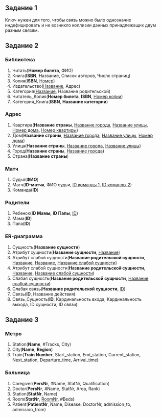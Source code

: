 ## Задание 1
Ключ нужен для того, чтобы связь можно было однозначно индефицировать и не возникло коллизии данных принадлежащих двум разным связям.
## Задание 2
### Библиотека
1. Читать(**Номер билета**, ФИО)
2. Книга(**ISBN**, Название, Список авторов, Число страниц)
3. Копия(**ISBN**, <ins>Номер</ins>)
4. Издательство(*<ins>Название</ins>*, Адрес)
5. Категория(*<ins>Название</ins>*, Название родительской)
6. Читатель_Копия(**Номер билета**, **ISBN**, <ins>Номер копии</ins>)
7. Категория_Книга(**ISBN**, **Название категории**)

### Адрес
1. Квартира(**Название страны**, <ins>Название города</ins>, <ins>Название улицы</ins>, <ins>Номер дома</ins>, <ins>Номер квартиры</ins>)
2. Дом(**Название страны**, <ins>Название города</ins>, <ins>Название улицы</ins>, <ins>Номер дома</ins>)
3. Улица(**Название страны**, <ins>Название города</ins>, <ins>Название улицы</ins>)
4. Город(**Название страны**, <ins>Название города</ins>)
5. Страна(**Название страны**)

### Матч
1. Судья(**ФИО**)
2. Матч(**ID-матча**, ФИО судьи, <ins>ID команды 1</ins>, <ins>ID команды 2</ins>)
3. Команда(**ID**)

### Родители
1. Ребенок(**ID Мамы**, **ID Папы**, <ins>ID</ins>)
2. Мама(**ID**)
3. Папа(**ID**)

### ER-диаграмма
1. Сущность(**Название сущности**)
2. Атрибут сущности(**Название сущности**, <ins>Название</ins>)
3. Атрибут слабой сущности(**Название родительской сущности**, <ins>Название</ins>, <ins>Название</ins>, <ins>Название слабой сущности</ins>)
4. Атрибут слабой сущности(**Название родительской сущности**, <ins>Название</ins>, <ins>Название слабой сущности</ins>)
5. Слабая сущность(**Название родительской сущности**,  <ins>Название слабой сущности</ins>)
6. Слабая связь(**Название родительской сущности**, <ins>ID</ins>) 
7. Связь(**ID**, Название действия)
8. Связь_Сущность(**ID**, Кардинальность входа, Кардинальность выхода, ID сущности, ID связи)

## Задание 3
### Метро
1. Station(**Name**, #Tracks, City)
2. City(**Name**, **Region**)
3. Train(**Train Number**, Start_station, End_station, Current_station, Next_station, Departure_time, Arrival_time)

### Больница
1. Caregiver(**PersNr**, #Name, StatNr, Qualification)
2. Doctor(**PersNr**, #Name, StatNr, Area, Rank)
3. Station(**StatNr**, Name)
4. Room(**StatNr**, <ins>RoomNr</ins>, #Beds)
5. Patient(**PatientNr**, Name, Disease, DoctorNr, admission_to, admission_from)

<style>
    em{
        font-style: normal;
        text-decoration: underline;
    }
 </style>